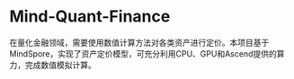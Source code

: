 # Mind-Quant-Finance

在量化金融领域，需要使用数值计算方法对各类资产进行定价。本项目基于MindSpore，实现了资产定价模型，可充分利用CPU、GPU和Ascend提供的算力，完成数值模拟计算。 